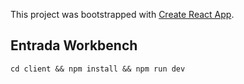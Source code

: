 This project was bootstrapped with [Create React App](https://github.com/facebook/create-react-app).

## Entrada Workbench

`cd client && npm install && npm run dev`

